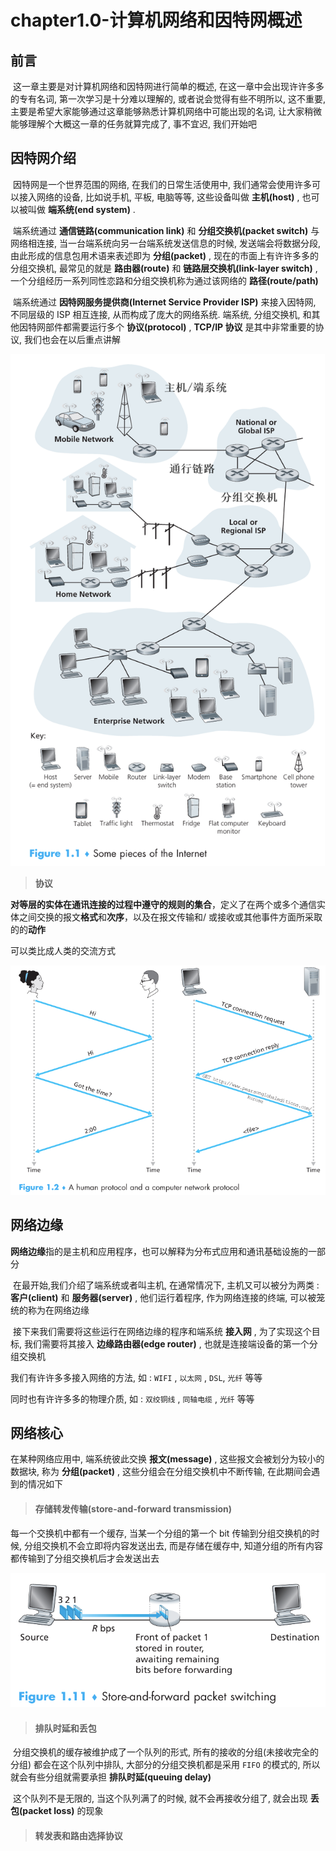 # chapter1.0-计算机网络和因特网概述

## 前言

​		这一章主要是对计算机网络和因特网进行简单的概述, 在这一章中会出现许许多多的专有名词, 第一次学习是十分难以理解的, 或者说会觉得有些不明所以, 这不重要, 主要是希望大家能够通过这章能够熟悉计算机网络中可能出现的名词, 让大家稍微能够理解个大概这一章的任务就算完成了, 事不宜迟, 我们开始吧



## 因特网介绍

​		因特网是一个世界范围的网络, 在我们的日常生活使用中, 我们通常会使用许多可以接入网络的设备, 比如说手机, 平板, 电脑等等, 这些设备叫做 **主机(host)** , 也可以被叫做 **端系统(end system)** .

​		端系统通过 **通信链路(communication link)** 和 **分组交换机(packet switch)** 与网络相连接, 当一台端系统向另一台端系统发送信息的时候, 发送端会将数据分段, 由此形成的信息包用术语来表述即为 **分组(packet)** , 现在的市面上有许许多多的分组交换机, 最常见的就是 **路由器(route)** 和 **链路层交换机(link-layer switch)** , 一个分组经历一系列同性恋路和分组交换机称为通过该网络的 **路径(route/path)**

​		端系统通过 **因特网服务提供商(Internet Service Provider  ISP)** 来接入因特网, 不同层级的 ISP 相互连接, 从而构成了庞大的网络系统. 端系统, 分组交换机, 和其他因特网部件都需要运行多个 **协议(protocol)** , **TCP/IP 协议** 是其中非常重要的协议, 我们也会在以后重点讲解

<img src="img/chapter1-0.png" alt="chapter1-0" style="zoom:80%;" />

> **协议**

**对等层的实体在通讯连接的过程中遵守的规则的集合**，定义了在两个或多个通信实体之间交换的报文**格式**和**次序**，以及在报文传输和/ 或接收或其他事件方面所采取的的**动作**

可以类比成人类的交流方式

<img src="img/chapter1-1.png" alt="chapter1-1" style="zoom:80%;" />



## 网络边缘

​		**网络边缘**指的是主机和应用程序，也可以解释为分布式应用和通讯基础设施的一部分

​		在最开始,我们介绍了端系统或者叫主机, 在通常情况下, 主机又可以被分为两类 : **客户(client)** 和 **服务器(server)** , 他们运行着程序, 作为网络连接的终端, 可以被笼统的称为在网络边缘

​		接下来我们需要将这些运行在网络边缘的程序和端系统 **接入网** , 为了实现这个目标, 我们需要将其接入 **边缘路由器(edge router)** , 也就是连接端设备的第一个分组交换机

我们有许许多多接入网络的方法, 如 : `WIFI` , `以太网` , `DSL`,  `光纤` 等等

同时也有许许多多的物理介质, 如 : `双绞铜线` , `同轴电缆` , `光纤` 等等



## 网络核心

在某种网络应用中, 端系统彼此交换 **报文(message)** , 这些报文会被划分为较小的数据块, 称为 **分组(packet)** , 这些分组会在分组交换机中不断传输, 在此期间会遇到的情况如下

> #### 存储转发传输(store-and-forward transmission)

每一个交换机中都有一个缓存, 当某一个分组的第一个 bit 传输到分组交换机的时候, 分组交换机不会立即将内容发送出去, 而是存储在缓存中, 知道分组的所有内容都传输到了分组交换机后才会发送出去

<img src="img/chapter1-2.png" alt="chapter1-2" style="zoom:80%;" />



> #### 排队时延和丢包

​		分组交换机的缓存被维护成了一个队列的形式, 所有的接收的分组(未接收完全的分组) 都会在这个队列中排队, 大部分的分组交换机都是采用 `FIFO` 的模式的, 所以就会有些分组就需要承担 **排队时延(queuing delay)** 

​		这个队列不是无限的, 当这个队列满了的时候, 就不会再接收分组了, 就会出现 **丢包(packet loss)** 的现象



> #### 转发表和路由选择协议

